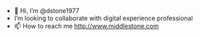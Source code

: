 - 👋 Hi, I’m @dstone1977
- I’m looking to collaborate with digital experience professional
- 📫 How to reach me http://www.middlestone.com
<!---
dstone1977/dstone1977 is a ✨ special ✨ repository because its `README.md` (this file) appears on your GitHub profile.
You can click the Preview link to take a look at your changes.
--->

